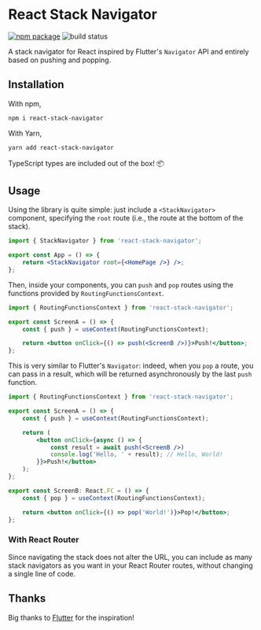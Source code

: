 # React Stack Navigator

[![npm package][npm-badge]][npm] ![build status][build-badge]

[npm]: https://www.npmjs.com/package/react-stack-navigator
[npm-badge]: https://badgen.net/npm/v/react-stack-navigator
[build-badge]: https://app.buddy.works/damianomagrini/react-stack-navigator/pipelines/pipeline/341819/badge.svg?token=e5daa5d3e303ec3297c953e5ba15c55dfd4e9b4d446a68a5572422a54db02fb1

A stack navigator for React inspired by Flutter's `Navigator` API and entirely based on pushing and popping.


## Installation

With npm,

```bash
npm i react-stack-navigator
```

With Yarn,

```bash
yarn add react-stack-navigator
```

TypeScript types are included out of the box! 📦


## Usage

Using the library is quite simple: just include a `<StackNavigator>` component, specifying the `root` route (i.e., the route at the bottom of the stack).

```jsx
import { StackNavigator } from 'react-stack-navigator';

export const App = () => {
	return <StackNavigator root={<HomePage />} />;
};
```

Then, inside your components, you can `push` and `pop` routes using the functions provided by `RoutingFunctionsContext`.

```jsx
import { RoutingFunctionsContext } from 'react-stack-navigator';

export const ScreenA = () => {
	const { push } = useContext(RoutingFunctionsContext);

	return <button onClick={() => push(<ScreenB />)}>Push!</button>;
};
```

This is very similar to Flutter's `Navigator`: indeed, when you `pop` a route, you can pass in a result, which will be returned asynchronously by the last `push` function.

```jsx
import { RoutingFunctionsContext } from 'react-stack-navigator';

export const ScreenA = () => {
	const { push } = useContext(RoutingFunctionsContext);

	return (
		<button onClick={async () => {
			const result = await push(<ScreenB />)
			console.log('Hello, ' + result); // Hello, World!
		}}>Push!</button>
	);
};

export const ScreenB: React.FC = () => {
	const { pop } = useContext(RoutingFunctionsContext);

	return <button onClick={() => pop('World!')}>Pop!</button>;
};
```

### With React Router

Since navigating the stack does not alter the URL, you can include as many stack navigators as you want in your React Router routes, without changing a single line of code.


## Thanks

Big thanks to [Flutter](https://flutter.dev/) for the inspiration!
